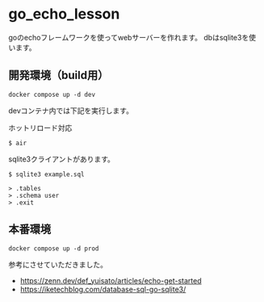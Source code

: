 # go_echo_lesson

goのechoフレームワークを使ってwebサーバーを作れます。
dbはsqlite3を使います。

## 開発環境（build用）

```
docker compose up -d dev
```

devコンテナ内では下記を実行します。

ホットリロード対応
```
$ air
```

sqlite3クライアントがあります。
```
$ sqlite3 example.sql

> .tables
> .schema user
> .exit
```

## 本番環境

```
docker compose up -d prod
```

参考にさせていただきました。

- https://zenn.dev/def_yuisato/articles/echo-get-started
- https://iketechblog.com/database-sql-go-sqlite3/
